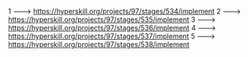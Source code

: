 1 ---> https://hyperskill.org/projects/97/stages/534/implement
2 ---> https://hyperskill.org/projects/97/stages/535/implement
3 ---> https://hyperskill.org/projects/97/stages/536/implement
4 ---> https://hyperskill.org/projects/97/stages/537/implement
5 ---> https://hyperskill.org/projects/97/stages/538/implement
